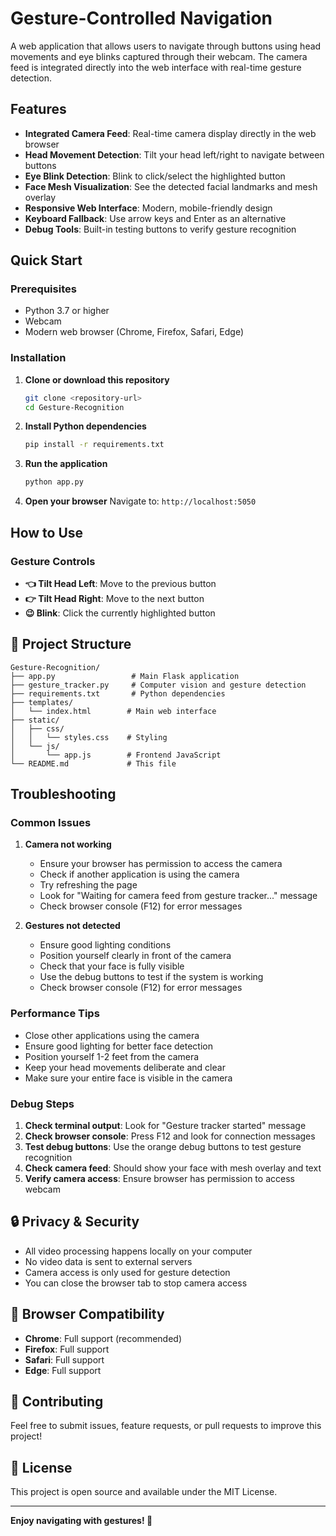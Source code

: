 # Gesture-Controlled Navigation

A web application that allows users to navigate through buttons using head movements and eye blinks captured through their webcam. The camera feed is integrated directly into the web interface with real-time gesture detection.

## Features

- **Integrated Camera Feed**: Real-time camera display directly in the web browser
- **Head Movement Detection**: Tilt your head left/right to navigate between buttons
- **Eye Blink Detection**: Blink to click/select the highlighted button
- **Face Mesh Visualization**: See the detected facial landmarks and mesh overlay
- **Responsive Web Interface**: Modern, mobile-friendly design
- **Keyboard Fallback**: Use arrow keys and Enter as an alternative
- **Debug Tools**: Built-in testing buttons to verify gesture recognition

## Quick Start

### Prerequisites

- Python 3.7 or higher
- Webcam
- Modern web browser (Chrome, Firefox, Safari, Edge)

### Installation

1. **Clone or download this repository**
   ```bash
   git clone <repository-url>
   cd Gesture-Recognition
   ```

2. **Install Python dependencies**
   ```bash
   pip install -r requirements.txt
   ```

3. **Run the application**
   ```bash
   python app.py
   ```

4. **Open your browser**
   Navigate to: `http://localhost:5050`

## How to Use

### Gesture Controls

- **👈 Tilt Head Left**: Move to the previous button
- **👉 Tilt Head Right**: Move to the next button  
- **😉 Blink**: Click the currently highlighted button

## 📁 Project Structure

```
Gesture-Recognition/
├── app.py                 # Main Flask application
├── gesture_tracker.py     # Computer vision and gesture detection
├── requirements.txt       # Python dependencies
├── templates/
│   └── index.html        # Main web interface
├── static/
│   ├── css/
│   │   └── styles.css    # Styling
│   └── js/
│       └── app.js        # Frontend JavaScript
└── README.md             # This file
```

## Troubleshooting

### Common Issues

1. **Camera not working**
   - Ensure your browser has permission to access the camera
   - Check if another application is using the camera
   - Try refreshing the page
   - Look for "Waiting for camera feed from gesture tracker..." message
   - Check browser console (F12) for error messages

2. **Gestures not detected**
   - Ensure good lighting conditions
   - Position yourself clearly in front of the camera
   - Check that your face is fully visible
   - Use the debug buttons to test if the system is working
   - Check browser console (F12) for error messages

### Performance Tips

- Close other applications using the camera
- Ensure good lighting for better face detection
- Position yourself 1-2 feet from the camera
- Keep your head movements deliberate and clear
- Make sure your entire face is visible in the camera

### Debug Steps

1. **Check terminal output**: Look for "Gesture tracker started" message
2. **Check browser console**: Press F12 and look for connection messages
3. **Test debug buttons**: Use the orange debug buttons to test gesture recognition
4. **Check camera feed**: Should show your face with mesh overlay and text
5. **Verify camera access**: Ensure browser has permission to access webcam

## 🔒 Privacy & Security

- All video processing happens locally on your computer
- No video data is sent to external servers
- Camera access is only used for gesture detection
- You can close the browser tab to stop camera access

## 📱 Browser Compatibility

- **Chrome**: Full support (recommended)
- **Firefox**: Full support
- **Safari**: Full support
- **Edge**: Full support

## 🤝 Contributing

Feel free to submit issues, feature requests, or pull requests to improve this project!

## 📄 License

This project is open source and available under the MIT License.

---

**Enjoy navigating with gestures! 🎉** 

